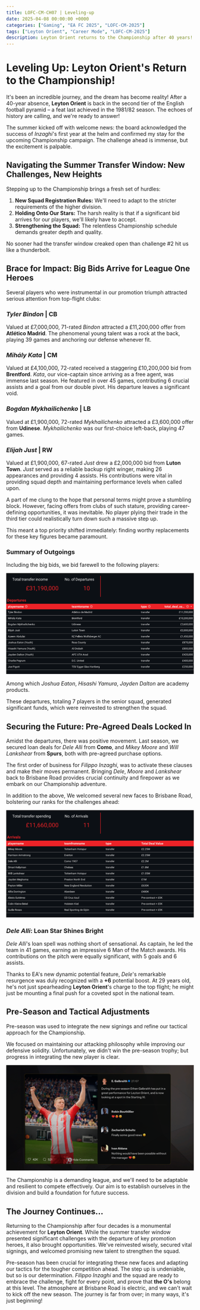 ```yaml
---
title: LOFC-CM-CH07 | Leveling-up
date: 2025-04-08 00:00:00 +0000
categories: ["Gaming", "EA FC 2025", "LOFC-CM-2025"]
tags: ["Leyton Orient", "Career Mode", "LOFC-CM-2025"]
description: Leyton Orient returns to the Championship after 40 years! This post covers the summer transfer window, key player departures, new signings like Dele Alli, and pre-season preparations for the challenging new season.
---
```


# Leveling Up: **Leyton Orient**'s Return to the Championship!

It's been an incredible journey, and the dream has become reality! After a 40-year absence, **Leyton Orient** is back in the second tier of the English football pyramid – a feat last achieved in the 1981/82 season. The echoes of history are calling, and we're ready to answer!

The summer kicked off with welcome news: the board acknowledged the success of *Inzaghi*'s first year at the helm and confirmed my stay for the upcoming Championship campaign. The challenge ahead is immense, but the excitement is palpable.

## Navigating the Summer Transfer Window: New Challenges, New Heights

Stepping up to the Championship brings a fresh set of hurdles:

1.  **New Squad Registration Rules:** We'll need to adapt to the stricter requirements of the higher division.
2.  **Holding Onto Our Stars:** The harsh reality is that if a significant bid arrives for our players, we'll likely have to accept.
3.  **Strengthening the Squad:** The relentless Championship schedule demands greater depth and quality.

No sooner had the transfer window creaked open than challenge #2 hit us like a thunderbolt.

## Brace for Impact: Big Bids Arrive for League One Heroes

Several players who were instrumental in our promotion triumph attracted serious attention from top-flight clubs:

### *Tyler Bindon* | CB
Valued at £7,000,000, 71-rated *Bindon* attracted a £11,200,000 offer from **Atlético Madrid**. The phenomenal young talent was a rock at the back, playing 39 games and anchoring our defense whenever fit.

### *Mihály Kata* | CM
Valued at £4,100,000, 72-rated received a staggering £10,200,000 bid from **Brentford**. *Kata*, our vice-captain since arriving as a free agent, was immense last season. He featured in over 45 games, contributing 6 crucial assists and a goal from our double pivot. His departure leaves a significant void.

### *Bogdan Mykhailichenko* | LB
Valued at £1,900,000, 72-rated *Mykhailichenko* attracted a £3,600,000 offer from **Udinese**. *Mykhailichenko* was our first-choice left-back, playing 47 games.

### *Elijah Just* | RW
Valued at £1,900,000, 67-rated *Just* drew a £2,000,000 bid from **Luton Town**. *Just* served as a reliable backup right winger, making 26 appearances and providing 4 assists. His contributions were vital in providing squad depth and maintaining performance levels when called upon.

A part of me clung to the hope that personal terms might prove a stumbling block. However, facing offers from clubs of such stature, providing career-defining opportunities, it was inevitable. No player plying their trade in the third tier could realistically turn down such a massive step up.

This meant a top priority shifted immediately: finding worthy replacements for these key figures became paramount.

### Summary of Outgoings

Including the big bids, we bid farewell to the following players:

![2025/08 Transfer Round-up](/assets/img/LOFC-CM-CH07/202508-Transfer_Outs.png)

Among which *Joshua Eaton*, *Hisashi Yamura*, *Jayden Dalton* are academy products.

These departures, totaling 7 players in the senior squad, generated significant funds, which were reinvested to strengthen the squad.

## Securing the Future: Pre-Agreed Deals Locked In

Amidst the departures, there was positive movement. Last season, we secured loan deals for *Dele Alli* from **Como**, and *Mikey Moore* and *Will Lankshear* from **Spurs**, both with pre-agreed purchase options.

The first order of business for *Filippo Inzaghi*, was to activate these clauses and make their moves permanent. Bringing *Dele*, *Moore* and *Lankshear* back to Brisbane Road provides crucial continuity and firepower as we embark on our Championship adventure.

In addition to the above, We welcomed several new faces to Brisbane Road, bolstering our ranks for the challenges ahead:

![2025/08 Transfer Round-up](/assets/img/LOFC-CM-CH07/202508-Transfer_Ins.png)

### *Dele Alli*: Loan Star Shines Bright

*Dele Alli*'s loan spell was nothing short of sensational. As captain, he led the team in 41 games, earning an impressive 6 Man of the Match awards. His contributions on the pitch were equally significant, with 5 goals and 6 assists.

Thanks to EA's new dynamic potential feature, *Dele*'s remarkable resurgence was duly recognized with a **+6** potential boost. At 29 years old, he's not just spearheading **Leyton Orient**'s charge to the top flight; he might just be mounting a final push for a coveted spot in the national team.

## Pre-Season and Tactical Adjustments

Pre-season was used to integrate the new signings and refine our tactical approach for the Championship. 

We focused on maintaining our attacking philosophy while improving our defensive solidity. Unfortunately, we didn't win the pre-season trophy; but progress in integrating the new player is clear.

![Pre-Season social media post](/assets/img/LOFC-CM-CH07/s2preseason.png)

The Championship is a demanding league, and we'll need to be adaptable and resilient to compete effectively. Our aim is to establish ourselves in the division and build a foundation for future success.

## The Journey Continues...

Returning to the Championship after four decades is a monumental achievement for **Leyton Orient**. While the summer transfer window presented significant challenges with the departure of key promotion heroes, it also brought opportunities. We've reinvested wisely, secured vital signings, and welcomed promising new talent to strengthen the squad.

Pre-season has been crucial for integrating these new faces and adapting our tactics for the tougher competition ahead. The step up is undeniable, but so is our determination. *Filippo Inzaghi* and the squad are ready to embrace the challenge, fight for every point, and prove that **the O's** belong at this level. The atmosphere at Brisbane Road is electric, and we can't wait to kick off the new season. The journey is far from over; in many ways, it's just beginning!

